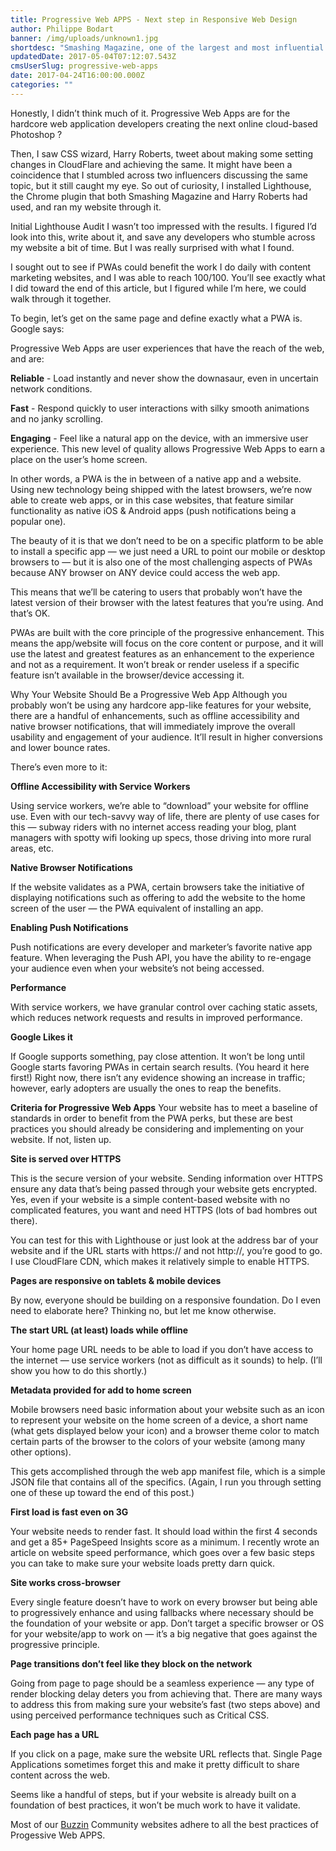 ```yaml
---
title: Progressive Web APPS - Next step in Responsive Web Design
author: Philippe Bodart
banner: /img/uploads/unknown1.jpg
shortdesc: "Smashing Magazine, one of the largest and most influential online publications for web design, posted that their website was “now running as a Progressive Web App."
updatedDate: 2017-05-04T07:12:07.543Z
cmsUserSlug: progressive-web-apps
date: 2017-04-24T16:00:00.000Z
categories: ""
---
```


Honestly, I didn’t think much of it. Progressive Web Apps are for the hardcore web application developers creating the next online cloud-based Photoshop ? 

Then, I saw CSS wizard, Harry Roberts, tweet about making some setting changes in CloudFlare and achieving the same. It might have been a coincidence that I stumbled across two influencers discussing the same topic, but it still caught my eye. So out of curiosity, I installed Lighthouse, the Chrome plugin that both Smashing Magazine and Harry Roberts had used, and ran my website through it.

Initial Lighthouse Audit
I wasn’t too impressed with the results. I figured I’d look into this, write about it, and save any developers who stumble across my website a bit of time. But I was really surprised with what I found.

I sought out to see if PWAs could benefit the work I do daily with content marketing websites, and I was able to reach 100/100. You’ll see exactly what I did toward the end of this article, but I figured while I’m here, we could walk through it together.

To begin, let’s get on the same page and define exactly what a PWA is. Google says:

Progressive Web Apps are user experiences that have the reach of the web, and are:

**Reliable** - Load instantly and never show the downasaur, even in uncertain network conditions.

**Fast** - Respond quickly to user interactions with silky smooth animations and no janky scrolling.

**Engaging** - Feel like a natural app on the device, with an immersive user experience. This new level of quality allows Progressive Web Apps to earn a place on the user’s home screen.

In other words, a PWA is the in between of a native app and a website. Using new technology being shipped with the latest browsers, we’re now able to create web apps, or in this case websites, that feature similar functionality as native iOS & Android apps (push notifications being a popular one).

The beauty of it is that we don’t need to be on a specific platform to be able to install a specific app — we just need a URL to point our mobile or desktop browsers to — but it is also one of the most challenging aspects of PWAs because ANY browser on ANY device could access the web app.

This means that we’ll be catering to users that probably won’t have the latest version of their browser with the latest features that you’re using. And that’s OK.

PWAs are built with the core principle of the progressive enhancement. This means the app/website will focus on the core content or purpose, and it will use the latest and greatest features as an enhancement to the experience and not as a requirement. It won’t break or render useless if a specific feature isn’t available in the browser/device accessing it.

Why Your Website Should Be a Progressive Web App
Although you probably won’t be using any hardcore app-like features for your website, there are a handful of enhancements, such as offline accessibility and native browser notifications, that will immediately improve the overall usability and engagement of your audience. It’ll result in higher conversions and lower bounce rates.

There’s even more to it:

**Offline Accessibility with Service Workers**

Using service workers, we’re able to “download” your website for offline use. Even with our tech-savvy way of life, there are plenty of use cases for this — subway riders with no internet access reading your blog, plant managers with spotty wifi looking up specs, those driving into more rural areas, etc.

**Native Browser Notifications**

If the website validates as a PWA, certain browsers take the initiative of displaying notifications such as offering to add the website to the home screen of the user — the PWA equivalent of installing an app.

**Enabling Push Notifications**

Push notifications are every developer and marketer’s favorite native app feature. When leveraging the Push API, you have the ability to re-engage your audience even when your website’s not being accessed.

**Performance**

With service workers, we have granular control over caching static assets, which reduces network requests and results in improved performance.

**Google Likes it**

If Google supports something, pay close attention. It won’t be long until Google starts favoring PWAs in certain search results. (You heard it here first!) Right now, there isn’t any evidence showing an increase in traffic; however, early adopters are usually the ones to reap the benefits.

**Criteria for Progressive Web Apps**
Your website has to meet a baseline of standards in order to benefit from the PWA perks, but these are best practices you should already be considering and implementing on your website. If not, listen up.

**Site is served over HTTPS**

This is the secure version of your website. Sending information over HTTPS ensure any data that’s being passed through your website gets encrypted. Yes, even if your website is a simple content-based website with no complicated features, you want and need HTTPS (lots of bad hombres out there).

You can test for this with Lighthouse or just look at the address bar of your website and if the URL starts with https:// and not http://, you’re good to go. I use CloudFlare CDN, which makes it relatively simple to enable HTTPS.

**Pages are responsive on tablets & mobile devices**

By now, everyone should be building on a responsive foundation. Do I even need to elaborate here? Thinking no, but let me know otherwise.

**The start URL (at least) loads while offline**

Your home page URL needs to be able to load if you don’t have access to the internet — use service workers (not as difficult as it sounds) to help. (I’ll show you how to do this shortly.)

**Metadata provided for add to home screen**

Mobile browsers need basic information about your website such as an icon to represent your website on the home screen of a device, a short name (what gets displayed below your icon) and a browser theme color to match certain parts of the browser to the colors of your website (among many other options).

This gets accomplished through the web app manifest file, which is a simple JSON file that contains all of the specifics. (Again, I run you through setting one of these up toward the end of this post.)

**First load is fast even on 3G**

Your website needs to render fast. It should load within the first 4 seconds and get a 85+ PageSpeed Insights score as a minimum. I recently wrote an article on website speed performance, which goes over a few basic steps you can take to make sure your website loads pretty darn quick.

**Site works cross-browser**

Every single feature doesn’t have to work on every browser but being able to progressively enhance and using fallbacks where necessary should be the foundation of your website or app. Don’t target a specific browser or OS for your website/app to work on — it’s a big negative that goes against the progressive principle.

**Page transitions don’t feel like they block on the network**

Going from page to page should be a seamless experience — any type of render blocking delay deters you from achieving that. There are many ways to address this from making sure your website’s fast (two steps above) and using perceived performance techniques such as Critical CSS.

**Each page has a URL**

If you click on a page, make sure the website URL reflects that. Single Page Applications sometimes forget this and make it pretty difficult to share content across the web.

Seems like a handful of steps, but if your website is already built on a foundation of best practices, it won’t be much work to have it validate.

Most of our [Buzzin](http://glasgow.buzzin.today) Community websites adhere to all the best practices of Progessive Web APPS.